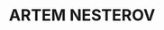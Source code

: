 ---
layout: full-width
title: "ARTEM NESTEROV"

sub-heading: Doctoral researcher and Teaching Fellow
school: Durham University Business School, UK


job-market: Lorem ipsum dolor, sit amet consectetur adipisicing elit. Magni nam accusantium excepturi laboriosam impedit officia, deleniti at voluptatibus odio accusamus sunt velit! Deleniti nihil perferendis officiis modi architecto ex, voluptas quas suscipit fuga ea commodi perspiciatis. Blanditiis quasi cumque veritatis.

link-text: link here!
link-address: www.google.com
---